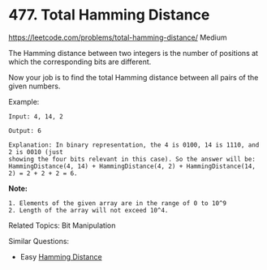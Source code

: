 # 477. Total Hamming Distance
<https://leetcode.com/problems/total-hamming-distance/>
Medium

The Hamming distance between two integers is the number of positions at which the corresponding bits are different.

Now your job is to find the total Hamming distance between all pairs of the given numbers.

Example:

    Input: 4, 14, 2

    Output: 6

    Explanation: In binary representation, the 4 is 0100, 14 is 1110, and 2 is 0010 (just
    showing the four bits relevant in this case). So the answer will be:
    HammingDistance(4, 14) + HammingDistance(4, 2) + HammingDistance(14, 2) = 2 + 2 + 2 = 6.

**Note:**

    1. Elements of the given array are in the range of 0 to 10^9
    2. Length of the array will not exceed 10^4.

Related Topics: Bit Manipulation

Similar Questions: 
* Easy [Hamming Distance](https://leetcode.com/problems/hamming-distance/)